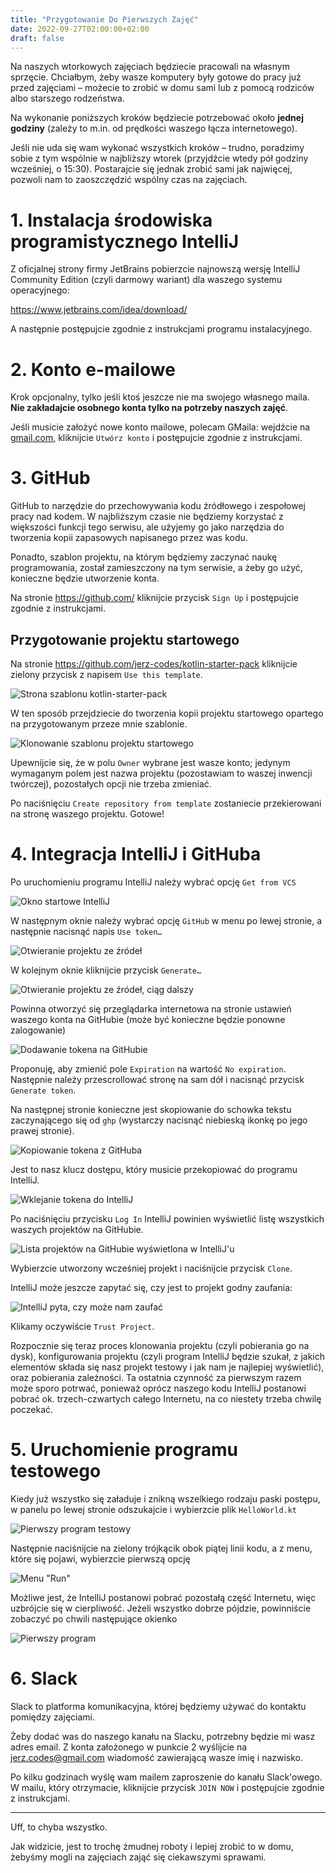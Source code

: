 ```yaml
---
title: "Przygotowanie Do Pierwszych Zajęć"
date: 2022-09-27T02:00:00+02:00
draft: false
---
```


Na naszych wtorkowych zajęciach będziecie pracowali na własnym sprzęcie. Chciałbym, żeby wasze komputery były gotowe do pracy już przed zajęciami – możecie to zrobić w domu sami lub z pomocą rodziców albo starszego rodzeństwa.

Na wykonanie poniższych kroków będziecie potrzebować około **jednej godziny** (zależy to m.in. od prędkości waszego łącza internetowego).

Jeśli nie uda się wam wykonać wszystkich kroków – trudno, poradzimy sobie z tym wspólnie w najbliższy wtorek (przyjdźcie wtedy pół godziny wcześniej, o 15:30). Postarajcie się jednak zrobić sami jak najwięcej, pozwoli nam to zaoszczędzić wspólny czas na zajęciach.

# 1. Instalacja środowiska programistycznego IntelliJ

Z oficjalnej strony firmy JetBrains pobierzcie najnowszą wersję IntelliJ Community Edition (czyli darmowy wariant) dla waszego systemu operacyjnego:

https://www.jetbrains.com/idea/download/

A następnie postępujcie zgodnie z instrukcjami programu instalacyjnego.

# 2. Konto e-mailowe

Krok opcjonalny, tylko jeśli ktoś jeszcze nie ma swojego własnego maila. **Nie zakładajcie osobnego konta tylko na potrzeby naszych zajęć**.

Jeśli musicie założyć nowe konto mailowe, polecam GMaila: wejdźcie na [gmail.com](https://gmail.com/), kliknijcie `Utwórz konto` i postępujcie zgodnie z instrukcjami.

# 3. GitHub

GitHub to narzędzie do przechowywania kodu źródłowego i zespołowej pracy nad kodem. W najbliższym czasie nie będziemy korzystać z większości funkcji tego serwisu, ale użyjemy go jako narzędzia do tworzenia kopii zapasowych napisanego przez was kodu.

Ponadto, szablon projektu, na którym będziemy zaczynać naukę programowania, został zamieszczony na tym serwisie, a żeby go użyć, konieczne będzie utworzenie konta.

Na stronie https://github.com/ kliknijcie przycisk `Sign Up` i postępujcie zgodnie z instrukcjami.

## Przygotowanie projektu startowego

Na stronie https://github.com/jerz-codes/kotlin-starter-pack kliknijcie zielony przycisk z napisem `Use this template`. 

![Strona szablonu `kotlin-starter-pack`](github1.png)

W ten sposób przejdziecie do tworzenia kopii projektu startowego opartego na przygotowanym przeze mnie szablonie. 

![Klonowanie szablonu projektu startowego](github2.png)

Upewnijcie się, że w polu `Owner` wybrane jest wasze konto; jedynym wymaganym polem jest nazwa projektu (pozostawiam to waszej inwencji twórczej), pozostałych opcji nie trzeba zmieniać.

Po naciśnięciu `Create repository from template` zostaniecie przekierowani na stronę waszego projektu. Gotowe!

# 4. Integracja IntelliJ i GitHuba

Po uruchomieniu programu IntelliJ należy wybrać opcję `Get from VCS`

![Okno startowe IntelliJ](intellij.png)

W następnym oknie należy wybrać opcję `GitHub` w menu po lewej stronie, a następnie nacisnąć napis `Use token…`

![Otwieranie projektu ze źródeł](intellij2.png)

W kolejnym oknie kliknijcie przycisk `Generate…`

![Otwieranie projektu ze źródeł, ciąg dalszy](intellij3.png)

Powinna otworzyć się przeglądarka internetowa na stronie ustawień waszego konta na GitHubie (może być konieczne będzie ponowne zalogowanie)

![Dodawanie tokena na GitHubie](githubtoken.png)

Proponuję, aby zmienić pole `Expiration` na wartość `No expiration`. Następnie należy przescrollować stronę na sam dół i nacisnąć przycisk `Generate token`.

Na następnej stronie konieczne jest skopiowanie do schowka tekstu zaczynającego się od `ghp` (wystarczy nacisnąć niebieską ikonkę po jego prawej stronie).

![Kopiowanie tokena z GitHuba](githubtoken2.png)

Jest to nasz klucz dostępu, który musicie przekopiować do programu IntelliJ.

![Wklejanie tokena do IntelliJ](githubtoken3.png)

Po naciśnięciu przycisku `Log In` IntelliJ powinien wyświetlić listę wszystkich waszych projektów na GitHubie.

![Lista projektów na GitHubie wyświetlona w IntelliJ'u](lista-projektow.png)

Wybierzcie utworzony wcześniej projekt i naciśnijcie przycisk `Clone`.

IntelliJ może jeszcze zapytać się, czy jest to projekt godny zaufania:

![IntelliJ pyta, czy może nam zaufać](trust.png)

Klikamy oczywiście `Trust Project`.

Rozpocznie się teraz proces klonowania projektu (czyli pobierania go na dysk), konfigurowania projektu (czyli program IntelliJ będzie szukał, z jakich elementów składa się nasz projekt testowy i jak nam je najlepiej wyświetlić), oraz pobierania zależności. Ta ostatnia czynność za pierwszym razem może sporo potrwać, ponieważ oprócz naszego kodu IntelliJ postanowi pobrać ok. trzech-czwartych całego Internetu, na co niestety trzeba chwilę poczekać.

# 5. Uruchomienie programu testowego

Kiedy już wszystko się załaduje i znikną wszelkiego rodzaju paski postępu, w panelu po lewej stronie odszukajcie i wybierzcie plik `HelloWorld.kt`

![Pierwszy program testowy](run.png)

Następnie naciśnijcie na zielony trójkącik obok piątej linii kodu, a z menu, które się pojawi, wybierzcie pierwszą opcję

![Menu "Run"](run2.png)

Możliwe jest, że IntelliJ postanowi pobrać pozostałą część Internetu, więc uzbrójcie się w cierpliwość. Jeżeli wszystko dobrze pójdzie, powinniście zobaczyć po chwili następujące okienko

![Pierwszy program](helloworld.png)

# 6. Slack

Slack to platforma komunikacyjna, której będziemy używać do kontaktu pomiędzy zajęciami.

Żeby dodać was do naszego kanału na Slacku, potrzebny będzie mi wasz adres email. Z konta założonego w punkcie 2 wyślijcie na jerz.codes@gmail.com wiadomość zawierającą wasze imię i nazwisko.

Po kilku godzinach wyślę wam mailem zaproszenie do kanału Slack'owego. W mailu, który otrzymacie, kliknijcie przycisk `JOIN NOW` i postępujcie zgodnie z instrukcjami.

---

Uff, to chyba wszystko.

Jak widzicie, jest to trochę żmudnej roboty i lepiej zrobić to w domu, żebyśmy mogli na zajęciach zająć się ciekawszymi sprawami.